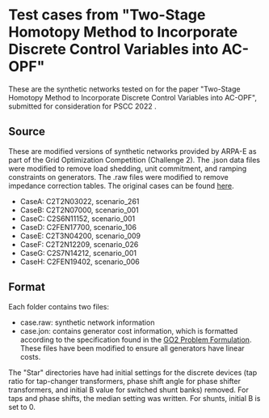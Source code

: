 # Test cases from "Two-Stage Homotopy Method to Incorporate Discrete Control Variables into AC-OPF"
These are the synthetic networks tested on for the paper "Two-Stage Homotopy Method to Incorporate Discrete Control Variables into AC-OPF", submitted for consideration for PSCC 2022 <arxiv link>.

## Source
These are modified versions of synthetic networks provided by ARPA-E as part of the Grid Optimization Competition (Challenge 2). The .json data files were modified to remove load shedding, unit commitment, and ramping constraints on generators. The .raw files were modified to remove impedance correction tables. The original cases can be found [here](https://gocompetition.energy.gov/challenges/23/datasets).
- CaseA: C2T2N03022, scenario_261
- CaseB: C2T2N07000, scenario_001
- CaseC: C2S6N11152, scenario_001
- CaseD: C2FEN17700, scenario_106
- CaseE: C2T3N04200, scenario_009
- CaseF: C2T2N12209, scenario_026
- CaseG: C2S7N14212, scenario_001
- CaseH: C2FEN19402, scenario_006
  

## Format
Each folder contains two files:
- case.raw: synthetic network information 
- case.jon: contains generator cost information, which is formatted according to the specification found in the [GO2 Problem Formulation](https://gocompetition.energy.gov/sites/default/files/Challenge2_Problem_Formulation_20210531.pdf). These files have been modified to ensure all generators have linear costs.

The "Star" directories have had initial settings for the discrete devices (tap ratio for tap-changer transformers, phase shift angle for phase shifter transformers, and initial B value for switched shunt banks) removed. For taps and phase shifts, the median setting was written. For shunts, initial B is set to 0.
